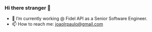 ### Hi there stranger 👋

- 🔭 I’m currently working @ Fidel API as a Senior Software Engineer.
- 📫 How to reach me: joaolrpaulo@gmail.com
